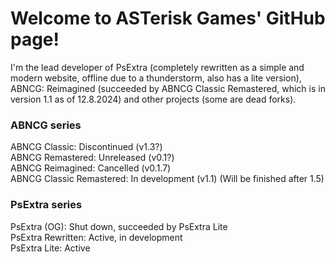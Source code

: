 # Welcome to ASTerisk Games' GitHub page!
I'm the lead developer of PsExtra (completely rewritten as a simple and modern website, offline due to a thunderstorm, also has a lite version), ABNCG: Reimagined (succeeded by ABNCG Classic Remastered, which is in version 1.1 as of 12.8.2024) and other projects (some are dead forks).

### ABNCG series <br/>
ABNCG Classic: Discontinued (v1.3?) <br/>
ABNCG Remastered: Unreleased (v0.1?) <br/>
ABNCG Reimagined: Cancelled (v0.1.7) <br/>
ABNCG Classic Remastered: In development (v1.1) (Will be finished after 1.5)

### PsExtra series <br/>
PsExtra (OG): Shut down, succeeded by PsExtra Lite <br/>
PsExtra Rewritten: Active, in development <br/>
PsExtra Lite: Active
